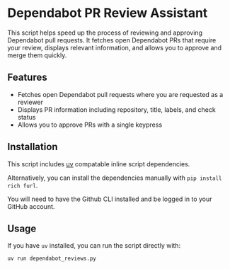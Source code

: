 # Dependabot PR Review Assistant

This script helps speed up the process of reviewing and approving Dependabot pull requests. It fetches open Dependabot PRs that require your review, displays relevant information, and allows you to approve and merge them quickly.

## Features

- Fetches open Dependabot pull requests where you are requested as a reviewer
- Displays PR information including repository, title, labels, and check status
- Allows you to approve PRs with a single keypress

## Installation

This script includes [uv](https://docs.astral.sh/uv/getting-started/installation/) compatable inline script dependencies.

Alternatively, you can install the dependencies manually with `pip install rich furl`.

You will need to have the Github CLI installed and be logged in to your GitHub account.

## Usage

If you have `uv` installed, you can run the script directly with:

```bash
uv run dependabot_reviews.py
```
